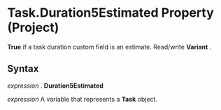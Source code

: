
# Task.Duration5Estimated Property (Project)

 **True** if a task duration custom field is an estimate. Read/write **Variant** .


## Syntax

 _expression_ . **Duration5Estimated**

 _expression_ A variable that represents a **Task** object.

